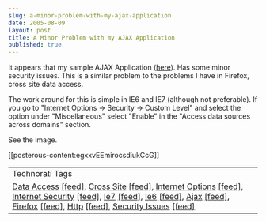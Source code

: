 ```yaml
---
slug: a-minor-problem-with-my-ajax-application
date: 2005-08-09
layout: post
title: A Minor Problem with my AJAX Application
published: true
---
```

It appears that my sample AJAX Application  (<a href="http://www.kinlan.co.uk/AjaxExperiments/AjaxTag.html">here</a>).  Has some minor security issues.  This is a similar problem to the problems I have in Firefox, cross site data access. <p />The work around for this is simple in IE6 and IE7 (although not preferable).  If you go to  "Internet Options -&gt; Security -&gt; Custom Level"  and select the option under "Miscellaneous" select "Enable" in the "Access data sources across domains" section.<p />See the image.<p />[[posterous-content:egxxvEEmirocsdiukCcG]]<p /><table class="TechnoratiHead TagHeader">
<tr><td>Technorati Tags</td></tr>
<tr class="Technorati"><td>
<a href="http://www.technorati.com/tag/Data%20Access" class="Tag" rel="tag">Data Access</a> <a href="http://feeds.technorati.com/feed/posts/tag/Data%20Access" class="Tag">[feed]</a>, <a href="http://www.technorati.com/tag/Cross%20Site" class="Tag" rel="tag">Cross Site</a> <a href="http://feeds.technorati.com/feed/posts/tag/Cross%20Site" class="Tag">[feed]</a>, <a href="http://www.technorati.com/tag/Internet%20Options" class="Tag" rel="tag">Internet Options</a> <a href="http://feeds.technorati.com/feed/posts/tag/Internet%20Options" class="Tag">[feed]</a>, <a href="http://www.technorati.com/tag/Internet%20Security" class="Tag" rel="tag">Internet Security</a> <a href="http://feeds.technorati.com/feed/posts/tag/Internet%20Security" class="Tag">[feed]</a>, <a href="http://www.technorati.com/tag/Ie7" class="Tag" rel="tag">Ie7</a> <a href="http://feeds.technorati.com/feed/posts/tag/Ie7" class="Tag">[feed]</a>, <a href="http://www.technorati.com/tag/Ie6" class="Tag" rel="tag">Ie6</a> <a href="http://feeds.technorati.com/feed/posts/tag/Ie6" class="Tag">[feed]</a>, <a href="http://www.technorati.com/tag/Ajax" class="Tag" rel="tag">Ajax</a> <a href="http://feeds.technorati.com/feed/posts/tag/Ajax" class="Tag">[feed]</a>, <a href="http://www.technorati.com/tag/Firefox" class="Tag" rel="tag">Firefox</a> <a href="http://feeds.technorati.com/feed/posts/tag/Firefox" class="Tag">[feed]</a>, <a href="http://www.technorati.com/tag/Http" class="Tag" rel="tag">Http</a> <a href="http://feeds.technorati.com/feed/posts/tag/Http" class="Tag">[feed]</a>, <a href="http://www.technorati.com/tag/Security%20Issues" class="Tag" rel="tag">Security Issues</a> <a href="http://feeds.technorati.com/feed/posts/tag/Security%20Issues" class="Tag">[feed]</a>
</td></tr>
</table><div class="blogger-post-footer"><img class="posterous_download_image" src="https://blogger.googleusercontent.com/tracker/8109338-112357170187768103?l=www.kinlan.co.uk%2Findex.html" height="1" alt="" width="1" /></div>

